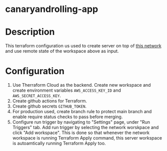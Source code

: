 # canaryandrolling-app

# Description

This terraform configuration us used to create server on top of [this network](https://github.com/adadeeeh/canaryandrolling) and use remote state of the workspace above as input.

# Configuration

1. Use Therraform Cloud as the backend. Create new workspace and create environment variables `AWS_ACCESS_KEY_ID` and `AWS_SECRET_ACCESS_KEY`.
2. Create github actions for Terraform.
3. Create github secrets `GITHUB_TOKEN`.
4. For production used, create branch rule to protect main branch and enable require status checks to pass before merging.
5. Configure run trigger by navigating to "Settings" page, under "Run Triggers" tab. Add run trigger by selecting the network worskpace and click "Add workspace". This is done so that whenever the network workspace is running Terraform Apply command, this server workspace is autoamtically running Terraform Apply too.
